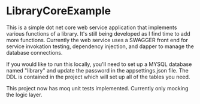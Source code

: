 # LibraryCoreExample
This is a simple dot net core web service application that implements various functions of a library. It's still being developed as I find time to add more functions.
Currently the web service uses a SWAGGER front end for service invokation testing, dependency injection, and dapper to manage the database connections.

If you would like to run this locally, you'll need to set up a MYSQL database named "library" and update the password in the appsettings.json file. The DDL is contained in the project which will set up all of the tables you need.

This project now has moq unit tests implemented. Currently only mocking the logic layer.
